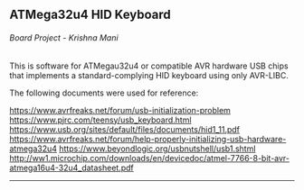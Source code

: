## ATMega32u4 HID Keyboard
###### Board Project - Krishna Mani
This is software for ATMegau32u4 or compatible AVR hardware USB chips that implements a standard-complying HID keyboard using only AVR-LIBC.

The following documents were used for reference:

https://www.avrfreaks.net/forum/usb-initialization-problem
https://www.pjrc.com/teensy/usb_keyboard.html
https://www.usb.org/sites/default/files/documents/hid1_11.pdf
https://www.avrfreaks.net/forum/help-properly-initializing-usb-hardware-atmega32u4
https://www.beyondlogic.org/usbnutshell/usb1.shtml
http://ww1.microchip.com/downloads/en/devicedoc/atmel-7766-8-bit-avr-atmega16u4-32u4_datasheet.pdf

---
